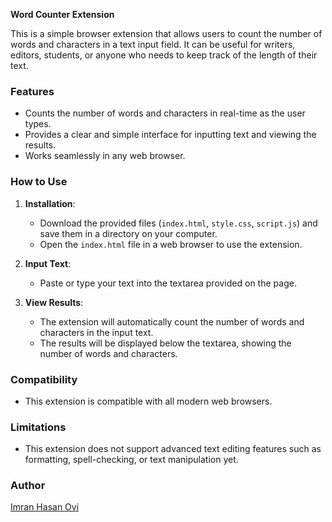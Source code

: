 **Word Counter Extension**

This is a simple browser extension that allows users to count the number of words and characters in a text input field. It can be useful for writers, editors, students, or anyone who needs to keep track of the length of their text.

### Features

- Counts the number of words and characters in real-time as the user types.
- Provides a clear and simple interface for inputting text and viewing the results.
- Works seamlessly in any web browser.

### How to Use

1. **Installation**:
   - Download the provided files (`index.html`, `style.css`, `script.js`) and save them in a directory on your computer.
   - Open the `index.html` file in a web browser to use the extension.

2. **Input Text**:
   - Paste or type your text into the textarea provided on the page. 

3. **View Results**:
   - The extension will automatically count the number of words and characters in the input text.
   - The results will be displayed below the textarea, showing the number of words and characters.

### Compatibility

- This extension is compatible with all modern web browsers.

### Limitations

- This extension does not support advanced text editing features such as formatting, spell-checking, or text manipulation yet.

### Author

[Imran Hasan Ovi](https://www.linkedin.com/in/imranhasanovi95/)
